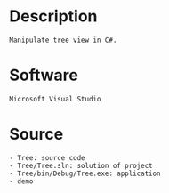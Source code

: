 # Description
    Manipulate tree view in C#.

# Software
    Microsoft Visual Studio

# Source
    - Tree: source code
    - Tree/Tree.sln: solution of project
    - Tree/bin/Debug/Tree.exe: application
    - demo